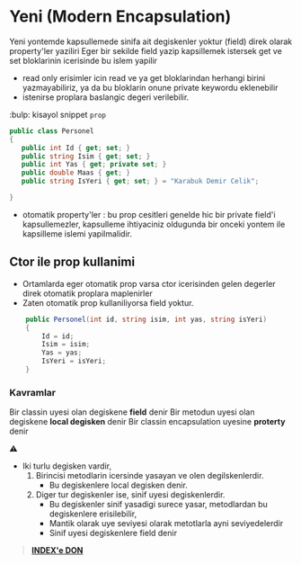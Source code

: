 # Yeni (Modern Encapsulation)

Yeni yontemde kapsullemede sinifa ait degiskenler yoktur (field) direk olarak property'ler yaziliri
Eger bir sekilde field yazip kapsillemek istersek get ve set bloklarinin icerisinde bu islem yapilir

* read only erisimler icin read ve ya get bloklarindan herhangi birini yazmayabiliriz, ya da bu bloklarin onune private keywordu eklenebilir
* istenirse proplara baslangic degeri verilebilir.

:bulp: kisayol snippet `prop`

 ```C#
public class Personel
{
    public int Id { get; set; }
    public string Isim { get; set; }
    public int Yas { get; private set; }
    public double Maas { get; }
    public string IsYeri { get; set; } = "Karabuk Demir Celik";

}
```

* otomatik property'ler : bu prop cesitleri genelde hic bir private field'i kapsullemezler, kapsulleme ihtiyaciniz oldugunda bir onceki yontem ile kapsilleme islemi yapilmalidir.

## Ctor ile prop kullanimi

* Ortamlarda eger otomatik prop varsa ctor icerisinden gelen degerler direk otomatik proplara maplenirler
* Zaten otomatik prop kullaniliyorsa field yoktur.

```C#
    public Personel(int id, string isim, int yas, string isYeri)
    {
        Id = id;
        Isim = isim;
        Yas = yas;
        IsYeri = isYeri;
    }
```

### Kavramlar

Bir classin uyesi olan degiskene **field** denir
Bir metodun uyesi olan degiskene **local degisken** denir
Bir classin encapsulation uyesine **proterty** denir

:warning:

* Iki turlu degisken vardir,
    1. Birincisi metodlarin icersinde yasayan ve olen degilskenlerdir.
        * Bu degiskenlere local degisken denir.
    2. Diger tur degiskenler ise, sinif uyesi degiskenlerdir.
        * Bu degiskenler sinif yasadigi surece yasar, metodlardan bu degiskenlere erisilebilir,
        * Mantik olarak uye seviyesi olarak metotlarla ayni seviyedelerdir
        * Sinif uyesi degiskenlere field denir

> [**INDEX'e DON**](/README.md)
